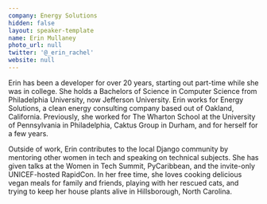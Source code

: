```yaml
---
company: Energy Solutions
hidden: false
layout: speaker-template
name: Erin Mullaney
photo_url: null
twitter: '@_erin_rachel'
website: null
---
```


Erin has been a developer for over 20 years, starting out part-time while she was in college. She holds a Bachelors of Science in Computer Science from Philadelphia University, now Jefferson University. Erin works for Energy Solutions, a clean energy consulting company based out of Oakland, California. Previously, she worked for The Wharton School at the University of Pennsylvania in Philadelphia, Caktus Group in Durham, and for herself for a few years.

Outside of work, Erin contributes to the local Django community by mentoring other women in tech and speaking on technical subjects. She has given talks at the Women in Tech Summit, PyCaribbean, and the invite-only UNICEF-hosted RapidCon. In her free time, she loves cooking delicious vegan meals for family and friends, playing with her rescued cats, and trying to keep her house plants alive in Hillsborough, North Carolina.
